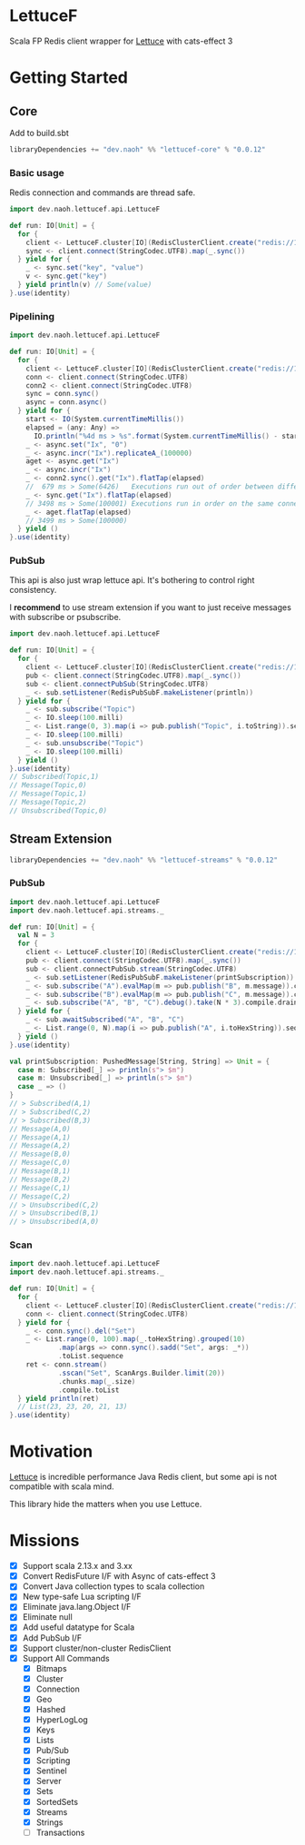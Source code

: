 # LettuceF

Scala FP Redis client wrapper for [Lettuce](https://github.com/lettuce-io/lettuce-core) with cats-effect 3

# Getting Started

## Core

Add to build.sbt

```scala
libraryDependencies += "dev.naoh" %% "lettucef-core" % "0.0.12"
```

### Basic usage

Redis connection and commands are thread safe.

```scala
import dev.naoh.lettucef.api.LettuceF

def run: IO[Unit] = {
  for {
    client <- LettuceF.cluster[IO](RedisClusterClient.create("redis://127.0.0.1:7000"))
    sync <- client.connect(StringCodec.UTF8).map(_.sync())
  } yield for {
    _ <- sync.set("key", "value")
    v <- sync.get("key")
  } yield println(v) // Some(value)
}.use(identity)
```

### Pipelining

```scala
import dev.naoh.lettucef.api.LettuceF

def run: IO[Unit] = {
  for {
    client <- LettuceF.cluster[IO](RedisClusterClient.create("redis://127.0.0.1:7000"))
    conn <- client.connect(StringCodec.UTF8)
    conn2 <- client.connect(StringCodec.UTF8)
    sync = conn.sync()
    async = conn.async()
  } yield for {
    start <- IO(System.currentTimeMillis())
    elapsed = (any: Any) =>
      IO.println("%4d ms > %s".format(System.currentTimeMillis() - start, any))
    _ <- async.set("Ix", "0")
    _ <- async.incr("Ix").replicateA_(100000)
    aget <- async.get("Ix")
    _ <- async.incr("Ix")
    _ <- conn2.sync().get("Ix").flatTap(elapsed)
    //  679 ms > Some(6426)   Executions run out of order between different connections
    _ <- sync.get("Ix").flatTap(elapsed)
    // 3498 ms > Some(100001) Executions run in order on the same connection
    _ <- aget.flatTap(elapsed)
    // 3499 ms > Some(100000)
  } yield ()
}.use(identity)
```

### PubSub

This api is also just wrap lettuce api. It's bothering to control right consistency.

I **recommend** to use stream extension if you want to just receive messages with subscribe or psubscribe.

```scala
import dev.naoh.lettucef.api.LettuceF

def run: IO[Unit] = {
  for {
    client <- LettuceF.cluster[IO](RedisClusterClient.create("redis://127.0.0.1:7000"))
    pub <- client.connect(StringCodec.UTF8).map(_.sync())
    sub <- client.connectPubSub(StringCodec.UTF8)
    _ <- sub.setListener(RedisPubSubF.makeListener(println))
  } yield for {
    _ <- sub.subscribe("Topic")
    _ <- IO.sleep(100.milli)
    _ <- List.range(0, 3).map(i => pub.publish("Topic", i.toString)).sequence
    _ <- IO.sleep(100.milli)
    _ <- sub.unsubscribe("Topic")
    _ <- IO.sleep(100.milli)
  } yield ()
}.use(identity)
// Subscribed(Topic,1)
// Message(Topic,0)
// Message(Topic,1)
// Message(Topic,2)
// Unsubscribed(Topic,0)
```

## Stream Extension

```scala
libraryDependencies += "dev.naoh" %% "lettucef-streams" % "0.0.12"
```

### PubSub

```scala
import dev.naoh.lettucef.api.LettuceF
import dev.naoh.lettucef.api.streams._

def run: IO[Unit] = {
  val N = 3
  for {
    client <- LettuceF.cluster[IO](RedisClusterClient.create("redis://127.0.0.1:7000"))
    pub <- client.connect(StringCodec.UTF8).map(_.sync())
    sub <- client.connectPubSub.stream(StringCodec.UTF8)
    _ <- sub.setListener(RedisPubSubF.makeListener(printSubscription))
    _ <- sub.subscribe("A").evalMap(m => pub.publish("B", m.message)).compile.drain.background
    _ <- sub.subscribe("B").evalMap(m => pub.publish("C", m.message)).compile.drain.background
    _ <- sub.subscribe("A", "B", "C").debug().take(N * 3).compile.drain.uncancelable.background
  } yield for {
    _ <- sub.awaitSubscribed("A", "B", "C")
    _ <- List.range(0, N).map(i => pub.publish("A", i.toHexString)).sequence
  } yield ()
}.use(identity)

val printSubscription: PushedMessage[String, String] => Unit = {
  case m: Subscribed[_] => println(s"> $m")
  case m: Unsubscribed[_] => println(s"> $m")
  case _ => ()
}
// > Subscribed(A,1)
// > Subscribed(C,2)
// > Subscribed(B,3)
// Message(A,0)
// Message(A,1)
// Message(A,2)
// Message(B,0)
// Message(C,0)
// Message(B,1)
// Message(B,2)
// Message(C,1)
// Message(C,2)
// > Unsubscribed(C,2)
// > Unsubscribed(B,1)
// > Unsubscribed(A,0)
```

### Scan

```scala
import dev.naoh.lettucef.api.LettuceF
import dev.naoh.lettucef.api.streams._

def run: IO[Unit] = {
  for {
    client <- LettuceF.cluster[IO](RedisClusterClient.create("redis://127.0.0.1:7000"))
    conn <- client.connect(StringCodec.UTF8)
  } yield for {
    _ <- conn.sync().del("Set")
    _ <- List.range(0, 100).map(_.toHexString).grouped(10)
            .map(args => conn.sync().sadd("Set", args: _*))
            .toList.sequence
    ret <- conn.stream()
            .sscan("Set", ScanArgs.Builder.limit(20))
            .chunks.map(_.size)
            .compile.toList
  } yield println(ret)
  // List(23, 23, 20, 21, 13)
}.use(identity)
```

# Motivation

[Lettuce](https://github.com/lettuce-io/lettuce-core) is incredible performance Java Redis client, but some api is not
compatible with scala mind.

This library hide the matters when you use Lettuce.

# Missions

- [x] Support scala 2.13.x and 3.xx
- [x] Convert RedisFuture I/F with Async of cats-effect 3
- [x] Convert Java collection types to scala collection
- [x] New type-safe Lua scripting I/F
- [x] Eliminate java.lang.Object I/F
- [x] Eliminate null
- [x] Add useful datatype for Scala
- [x] Add PubSub I/F
- [x] Support cluster/non-cluster RedisClient
- [x] Support All Commands
    - [x] Bitmaps
    - [x] Cluster
    - [x] Connection
    - [x] Geo
    - [x] Hashed
    - [x] HyperLogLog
    - [x] Keys
    - [x] Lists
    - [x] Pub/Sub
    - [x] Scripting
    - [x] Sentinel
    - [x] Server
    - [x] Sets
    - [x] SortedSets
    - [x] Streams
    - [x] Strings
    - [ ] Transactions
